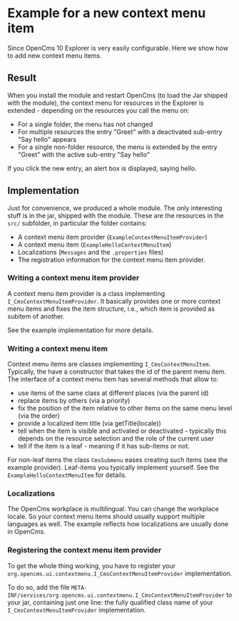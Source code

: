 # Example for a new context menu item #
Since OpenCms 10 Explorer is very easily configurable.
Here we show how to add new context menu items.

## Result ##
When you install the module and restart OpenCms (to load the Jar shipped with the module),
the context menu for resources in the Explorer is extended - depending on the resources you
call the menu on:

* For a single folder, the menu has not changed
* For multiple resources the entry "Greet" with a deactivated sub-entry "Say hello" appears
* For a single non-folder resource, the menu is extended by the entry "Greet" with the active sub-entry "Say hello"

If you click the new entry, an alert box is displayed, saying hello.
 
## Implementation ##
Just for convenience, we produced a whole module. The only interesting stuff is in the jar, shipped with the module.
These are the resources in the `src/` subfolder, in particular the folder contains:

* A context menu item provider (`ExampleContextMenuItemProvider`)
* A context menu item (`ExampleHelloContextMenuItem`)
* Localizations (`Messages` and the `.properties` files)
* The registration information for the context menu item provider.

### Writing a context menu item provider ###
A context menu item provider is a class implementing `I_CmsContextMenuItemProvider`.
It basically provides one or more context menu items and fixes the item structure, i.e., which item is provided as subitem of another.

See the example implementation for more details.

### Writing a context menu item ###
Context menu items are classes implementing `I_CmsContextMenuItem`.
Typically, the have a constructor that takes the id of the parent menu item.
The interface of a context menu item has several methods that allow to:

* use items of the same class at different places (via the parent id)
* replace items by others (via a priority)
* fix the position of the item relative to other items on the same menu level (via the order)
* provide a localized item title (via getTitle(locale))
* tell when the item is visible and activated or deactivated - typically this depends on the resource selection and the role of the current user
* tell if the item is a leaf - meaning if it has sub-items or not.
 
For non-leaf items the class `CmsSubmenu` eases creating such items (see the example provider). Leaf-items you typically implement yourself. See the `ExampleHelloContextMenuItem` for details.

### Localizations ###
The OpenCms workplace is multilingual. You can change the workplace locale. So your context menu items should usually support multiple languages as well.
The example reflects how localizations are usually done in OpenCms. 

### Registering the context menu item provider ###
To get the whole thing working, you have to register your `org.opencms.ui.contextmenu.I_CmsContextMenuItemProvider` implementation.

To do so, add the file `META-INF/services/org.opencms.ui.contextmenu.I_CmsContextMenuItemProvider` to your jar,
containing just one line: the fully qualified class name of your `I_CmsContextMenuItemProvider` implementation.